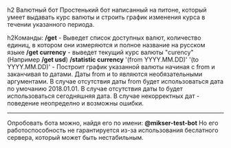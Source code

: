 h2 Валютный бот
Простенький бот написанный на питоне, который умеет выдавать курс валюты и строить график изменения курса в течении указанного периода.

h2Команды:
**/get** - Выведет список доступных валют, количество единиц, в котором они измеряются и полное название на русском языке
**/get currency** - выведет текущий курс валюты "curency" (Например **/get usd**)
**/statistic currency** '(from YYYY.MM.DD)' '(to YYYY.MM.DD)' - Построит график указанной валюты начиная с from и заканчивая to датами. Даты from и to являются необязательными аргументами. В случае отсутствия даты from будет использоваться дата по умочанию 2018.01.01. В случае отсутствия даты to будет использоваться сегодняшняя дата. В случае некорректных дат - поведение неопределно и возможны ошибки. 

***
Опробовать бота можно, найдя его по имени: **@mikser-test-bot**
Но его работоспособность не гарантируется из-за использования беслатного сервера, который может быть нестабильным.

